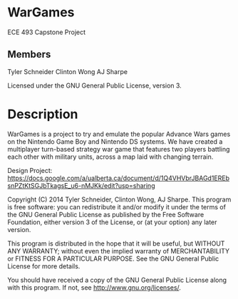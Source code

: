 WarGames
========

ECE 493 Capstone Project

Members
--------
Tyler Schneider
Clinton Wong
AJ Sharpe

Licensed under the GNU General Public License, version 3.


Description
============

WarGames is a project to try and emulate the popular Advance Wars games on the Nintendo Game Boy and Nintendo DS systems.
We have created a multiplayer turn-based strategy war game that features two players battling each other with military units, across a map laid with changing terrain.


Design Project: 
https://docs.google.com/a/ualberta.ca/document/d/1Q4VHVbrJBAGd1EREbsnPZtKtSGJbTkagsE_u6-nMJKk/edit?usp=sharing


Copyright (C) 2014 Tyler Schneider, Clinton Wong, AJ Sharpe.
This program is free software: you can redistribute it and/or modify
it under the terms of the GNU General Public License as published by
the Free Software Foundation, either version 3 of the License, or
(at your option) any later version.

This program is distributed in the hope that it will be useful,
but WITHOUT ANY WARRANTY; without even the implied warranty of
MERCHANTABILITY or FITNESS FOR A PARTICULAR PURPOSE.  See the
GNU General Public License for more details.

You should have received a copy of the GNU General Public License
along with this program.  If not, see <http://www.gnu.org/licenses/>.